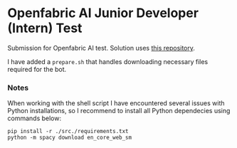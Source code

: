 # Openfabric AI Junior Developer (Intern) Test 

Submission for Openfabric AI test. Solution uses [this repository](https://github.com/neurowelt/science-bot).

I have added a `prepare.sh` that handles downloading necessary files required for the bot.

### Notes

When working with the shell script I have encountered several issues with Python installations, so I recommend to install all Python dependecies using commands below:

```shell
pip install -r ./src./requirements.txt
python -m spacy download en_core_web_sm
```